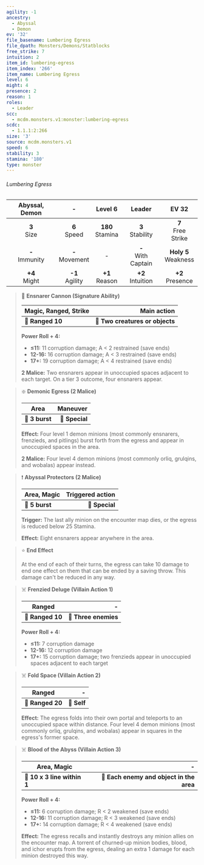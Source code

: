 ```yaml
---
agility: -1
ancestry:
  - Abyssal
  - Demon
ev: '32'
file_basename: Lumbering Egress
file_dpath: Monsters/Demons/Statblocks
free_strike: 7
intuition: 2
item_id: lumbering-egress
item_index: '266'
item_name: Lumbering Egress
level: 6
might: 4
presence: 2
reason: 1
roles:
  - Leader
scc:
  - mcdm.monsters.v1:monster:lumbering-egress
scdc:
  - 1.1.1:2:266
size: '3'
source: mcdm.monsters.v1
speed: 6
stability: 3
stamina: '180'
type: monster
---
```


###### Lumbering Egress

|   Abyssal, Demon    |          -          |       Level 6        |         Leader          |          EV 32           |
| :-----------------: | :-----------------: | :------------------: | :---------------------: | :----------------------: |
|   **3**<br/> Size   |  **6**<br/> Speed   | **180**<br/> Stamina |  **3**<br/> Stability   |  **7**<br/> Free Strike  |
| **-**<br/> Immunity | **-**<br/> Movement |          -           | **-**<br/> With Captain | **Holy 5**<br/> Weakness |
|  **+4**<br/> Might  | **-1**<br/> Agility |  **+1**<br/> Reason  |  **+2**<br/> Intuition  |   **+2**<br/> Presence   |

<!-- -->
> 🏹 **Ensnarer Cannon (Signature Ability)**
>
> | **Magic, Ranged, Strike** |                 **Main action** |
> | ------------------------- | ------------------------------: |
> | **📏 Ranged 10**          | **🎯 Two creatures or objects** |
>
> **Power Roll + 4:**
>
> - **≤11:** 11 corruption damage; A < 2 restrained (save ends)
> - **12-16:** 16 corruption damage; A < 3 restrained (save ends)
> - **17+:** 19 corruption damage; A < 4 restrained (save ends)
>
> **2 Malice:** Two ensnarers appear in unoccupied spaces adjacent to each target. On a tier 3 outcome, four ensnarers appear.

<!-- -->
> ❇️ **Demonic Egress (2 Malice)**
>
> | **Area**       |   **Maneuver** |
> | -------------- | -------------: |
> | **📏 3 burst** | **🎯 Special** |
>
> **Effect:** Four level 1 demon minions (most commonly ensnarers, frenzieds, and pitlings) burst forth from the egress and appear in unoccupied spaces in the area.
>
> **2 Malice:** Four level 4 demon minions (most commonly orliq, grulqins, and wobalas) appear instead.

<!-- -->
> ❗️ **Abyssal Protectors (2 Malice)**
>
> | **Area, Magic** | **Triggered action** |
> | --------------- | -------------------: |
> | **📏 5 burst**  |       **🎯 Special** |
>
> **Trigger:** The last ally minion on the encounter map dies, or the egress is reduced below 25 Stamina.
>
> **Effect:** Eight ensnarers appear anywhere in the area.

<!-- -->
> ⭐️ **End Effect**
>
> At the end of each of their turns, the egress can take 10 damage to end one effect on them that can be ended by a saving throw. This damage can't be reduced in any way.

<!-- -->
> ☠️ **Frenzied Deluge (Villain Action 1)**
>
> | **Ranged**       |                **-** |
> | ---------------- | -------------------: |
> | **📏 Ranged 10** | **🎯 Three enemies** |
>
> **Power Roll + 4:**
>
> - **≤11:** 7 corruption damage
> - **12-16:** 12 corruption damage
> - **17+:** 15 corruption damage; two frenzieds appear in unoccupied spaces adjacent to each target

<!-- -->
> ☠️ **Fold Space (Villain Action 2)**
>
> | **Ranged**       |       **-** |
> | ---------------- | ----------: |
> | **📏 Ranged 20** | **🎯 Self** |
>
> **Effect:** The egress folds into their own portal and teleports to an unoccupied space within distance. Four level 4 demon minions (most commonly orliq, grulqins, and wobalas) appear in squares in the egress's former space.

<!-- -->
> ☠️ **Blood of the Abyss (Villain Action 3)**
>
> | **Area, Magic**             |                                    **-** |
> | --------------------------- | ---------------------------------------: |
> | **📏 10 x 3 line within 1** | **🎯 Each enemy and object in the area** |
>
> **Power Roll + 4:**
>
> - **≤11:** 6 corruption damage; R < 2 weakened (save ends)
> - **12-16:** 11 corruption damage; R < 3 weakened (save ends)
> - **17+:** 14 corruption damage; R < 4 weakened (save ends)
>
> **Effect:** The egress recalls and instantly destroys any minion allies on the encounter map. A torrent of churned-up minion bodies, blood, and ichor erupts from the egress, dealing an extra 1 damage for each minion destroyed this way.
